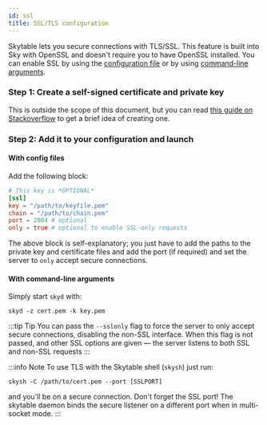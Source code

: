 ```yaml
---
id: ssl
title: SSL/TLS configuration
---
```

Skytable lets you secure connections with TLS/SSL. This feature is built into Sky with OpenSSL and doesn't require you to have OpenSSL installed. You can enable SSL by using the [configuration file](#with-config-files) or by using [command-line arguments](#with-command-line-arguments).

### Step 1: Create a self-signed certificate and private key

This is outside the scope of this document, but you can read [this guide on Stackoverflow](https://stackoverflow.com/a/10176685) to get a brief idea of creating one.

### Step 2: Add it to your configuration and launch

#### With config files
Add the following block:
```toml
# This key is *OPTIONAL*
[ssl]
key = "/path/to/keyfile.pem"
chain = "/path/to/chain.pem"
port = 2004 # optional
only = true # optional to enable SSL-only requests
```
The above block is self-explanatory; you just have to add the paths to the private key and certificate files and add the port (if required) and set the server to `only` accept secure connections.

#### With command-line arguments

Simply start `skyd` with:
```shell
skyd -z cert.pem -k key.pem
```
:::tip Tip
You can pass the `--sslonly` flag to force the server to only accept secure connections, disabling the non-SSL interface. When this flag is not passed, and other SSL options are given &mdash; the server listens to both SSL and non-SSL requests
:::

:::info Note
To use TLS with the Skytable shell (`skysh`) just run:
```
skysh -C /path/to/cert.pem --port [SSLPORT]
```
and you'll be on a secure connection. Don't forget the SSL port! The skytable daemon binds the secure
listener on a different port when in multi-socket mode.
:::
